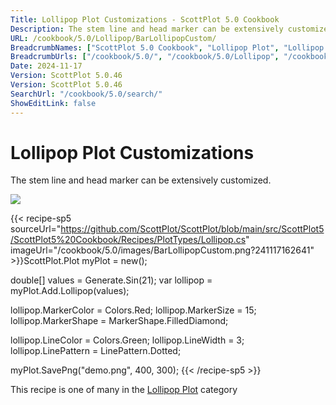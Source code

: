 ```yaml
---
Title: Lollipop Plot Customizations - ScottPlot 5.0 Cookbook
Description: The stem line and head marker can be extensively customized.
URL: /cookbook/5.0/Lollipop/BarLollipopCustom/
BreadcrumbNames: ["ScottPlot 5.0 Cookbook", "Lollipop Plot", "Lollipop Plot Customizations"]
BreadcrumbUrls: ["/cookbook/5.0/", "/cookbook/5.0/Lollipop", "/cookbook/5.0/Lollipop/BarLollipopCustom"]
Date: 2024-11-17
Version: ScottPlot 5.0.46
Version: ScottPlot 5.0.46
SearchUrl: "/cookbook/5.0/search/"
ShowEditLink: false
---
```



<div class='d-flex align-items-center mt-5'>
<h1 class='me-2 text-dark my-0 border-0'>Lollipop Plot Customizations</h1>
</div>

The stem line and head marker can be extensively customized.

[![](/cookbook/5.0/images/BarLollipopCustom.png?241117162641)](/cookbook/5.0/images/BarLollipopCustom.png?241117162641)

{{< recipe-sp5 sourceUrl="https://github.com/ScottPlot/ScottPlot/blob/main/src/ScottPlot5/ScottPlot5%20Cookbook/Recipes/PlotTypes/Lollipop.cs" imageUrl="/cookbook/5.0/images/BarLollipopCustom.png?241117162641" >}}ScottPlot.Plot myPlot = new();

double[] values = Generate.Sin(21);
var lollipop = myPlot.Add.Lollipop(values);

lollipop.MarkerColor = Colors.Red;
lollipop.MarkerSize = 15;
lollipop.MarkerShape = MarkerShape.FilledDiamond;

lollipop.LineColor = Colors.Green;
lollipop.LineWidth = 3;
lollipop.LinePattern = LinePattern.Dotted;

myPlot.SavePng("demo.png", 400, 300);
{{< /recipe-sp5 >}}

<div class='my-5 text-center'>This recipe is one of many in the <a href='/cookbook/5.0/Lollipop'>Lollipop Plot</a> category</div>


